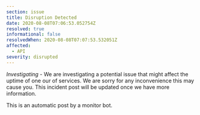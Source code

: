 ```yaml
---
section: issue
title: Disruption Detected
date: 2020-08-08T07:06:53.052754Z
resolved: true
informational: false
resolvedWhen: 2020-08-08T07:07:53.532051Z
affected:
  - API
severity: disrupted
---
```

*Investigating* - We are investigating a potential issue that might affect the uptime of one our of services. We are sorry for any inconvenience this may cause you. This incident post will be updated once we have more information.

This is an automatic post by a monitor bot.
        
